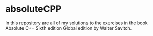# absoluteCPP
In this repository are all of my solutions to the exercises in the book Absolute C++ Sixth edition Global edition by Walter Savitch.
